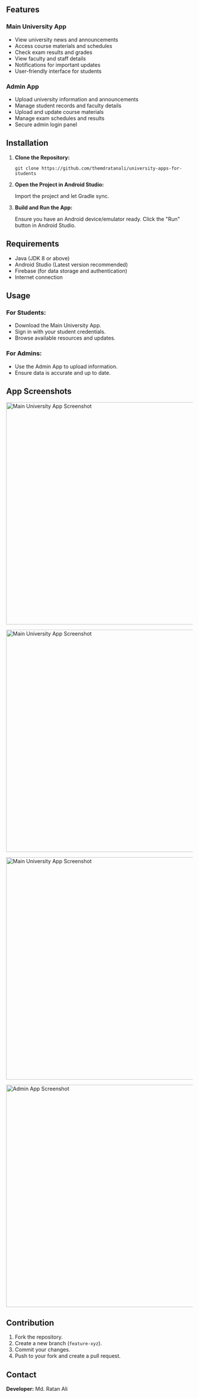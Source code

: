 <h2>Features</h2>
<h3>Main University App</h3>
<ul>
    <li>View university news and announcements</li>
    <li>Access course materials and schedules</li>
    <li>Check exam results and grades</li>
    <li>View faculty and staff details</li>
    <li>Notifications for important updates</li>
    <li>User-friendly interface for students</li>
</ul>

<h3>Admin App</h3>
<ul>
    <li>Upload university information and announcements</li>
    <li>Manage student records and faculty details</li>
    <li>Upload and update course materials</li>
    <li>Manage exam schedules and results</li>
    <li>Secure admin login panel</li>
</ul>

<h2>Installation</h2>
<ol>
    <li><strong>Clone the Repository:</strong></li>
    <pre><code>git clone https://github.com/themdratanali/university-apps-for-students</code></pre>
    <li><strong>Open the Project in Android Studio:</strong></li>
    <p>Import the project and let Gradle sync.</p>
    <li><strong>Build and Run the App:</strong></li>
    <p>Ensure you have an Android device/emulator ready. Click the "Run" button in Android Studio.</p>
</ol>

<h2>Requirements</h2>
<ul>
    <li>Java (JDK 8 or above)</li>
    <li>Android Studio (Latest version recommended)</li>
    <li>Firebase (for data storage and authentication)</li>
    <li>Internet connection</li>
</ul>

<h2>Usage</h2>
<h3>For Students:</h3>
<ul>
    <li>Download the Main University App.</li>
    <li>Sign in with your student credentials.</li>
    <li>Browse available resources and updates.</li>
</ul>

<h3>For Admins:</h3>
<ul>
    <li>Use the Admin App to upload information.</li>
    <li>Ensure data is accurate and up to date.</li>
</ul>

<h2>App Screenshots</h2>
<p><img src="app1.png" alt="Main University App Screenshot" width="600"></p>
<p><img src="app2.png" alt="Main University App Screenshot" width="600"></p>
<p><img src="app3.png" alt="Main University App Screenshot" width="600"></p>
<p><img src="app4.png" alt="Admin App Screenshot" width="600"></p>

<h2>Contribution</h2>
<ol>
    <li>Fork the repository.</li>
    <li>Create a new branch (<code>feature-xyz</code>).</li>
    <li>Commit your changes.</li>
    <li>Push to your fork and create a pull request.</li>
</ol>

<h2>Contact</h2>
<p><strong>Developer:</strong> Md. Ratan Ali</p>
